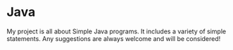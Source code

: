 # Java
My project is all about Simple Java programs. It includes a variety of simple statements. Any suggestions are always welcome and will be considered!
